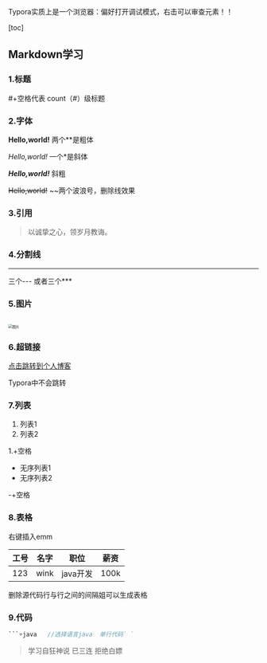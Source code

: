 Typora实质上是一个浏览器：偏好打开调试模式，右击可以审查元素！！

[toc]

## Markdown学习



### 1.标题

#+空格代表	count（#）级标题



### 2.字体

**Hello,world!**		两个**是粗体

*Hello,world!*			一个*是斜体

***Hello,world!*** 		斜粗	

~~Hello,world!~~			~~两个波浪号，删除线效果



### 3.引用

> 以诚挚之心，领岁月教诲。   



### 4.分割线 

---

三个--- 或者三个***



### 5.图片

![]()

<img src="https://img1.baidu.com/it/u=678147894,3846377462&fm=253&fmt=auto&app=138&f=JPEG?w=500&h=500" alt="图片" style="zoom:50%;" />



### 6.超链接

[]()

[点击跳转到个人博客](https://blog.csdn.net/qq_45652143?spm=1000.2115.3001.5343)

Typora中不会跳转



### 7.列表

1. 列表1
2. 列表2

1.+空格

- 无序列表1
- 无序列表2

-+空格



### 8.表格

右键插入emm

|工号|名字|职位|薪资|
|--|--|--|--|
|123|wink|java开发|100k| 

删除源代码行与行之间的间隔姐可以生成表格



### 9.代码



```java
```+java   //选择语言java  单行代码` `
```





> 学习自狂神说  已三连    拒绝白嫖

